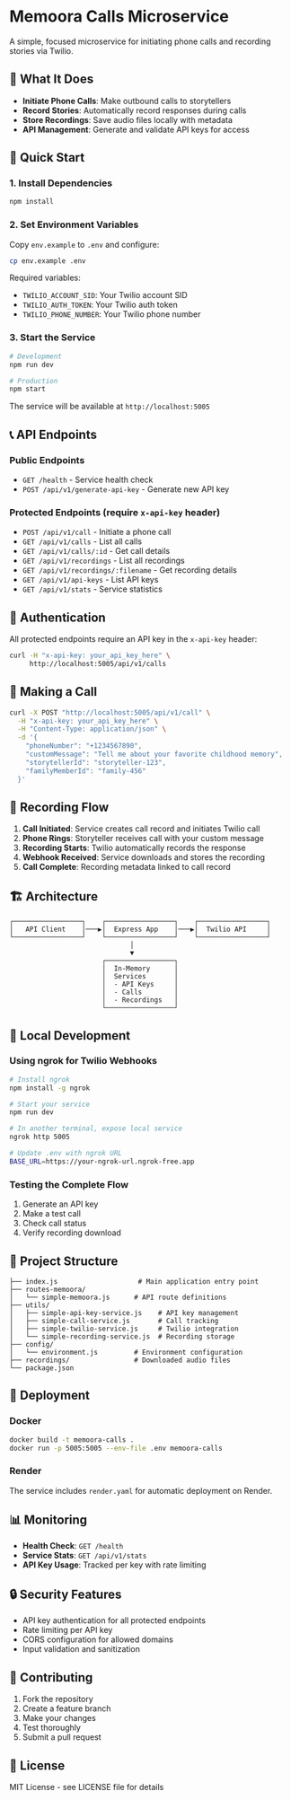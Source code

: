# Memoora Calls Microservice

A simple, focused microservice for initiating phone calls and recording stories via Twilio.

## 🎯 What It Does

- **Initiate Phone Calls**: Make outbound calls to storytellers
- **Record Stories**: Automatically record responses during calls
- **Store Recordings**: Save audio files locally with metadata
- **API Management**: Generate and validate API keys for access

## 🚀 Quick Start

### 1. Install Dependencies
```bash
npm install
```

### 2. Set Environment Variables
Copy `env.example` to `.env` and configure:
```bash
cp env.example .env
```

Required variables:
- `TWILIO_ACCOUNT_SID`: Your Twilio account SID
- `TWILIO_AUTH_TOKEN`: Your Twilio auth token  
- `TWILIO_PHONE_NUMBER`: Your Twilio phone number

### 3. Start the Service
```bash
# Development
npm run dev

# Production
npm start
```

The service will be available at `http://localhost:5005`

## 📞 API Endpoints

### Public Endpoints
- `GET /health` - Service health check
- `POST /api/v1/generate-api-key` - Generate new API key

### Protected Endpoints (require `x-api-key` header)
- `POST /api/v1/call` - Initiate a phone call
- `GET /api/v1/calls` - List all calls
- `GET /api/v1/calls/:id` - Get call details
- `GET /api/v1/recordings` - List all recordings
- `GET /api/v1/recordings/:filename` - Get recording details
- `GET /api/v1/api-keys` - List API keys
- `GET /api/v1/stats` - Service statistics

## 🔑 Authentication

All protected endpoints require an API key in the `x-api-key` header:

```bash
curl -H "x-api-key: your_api_key_here" \
     http://localhost:5005/api/v1/calls
```

## 📱 Making a Call

```bash
curl -X POST "http://localhost:5005/api/v1/call" \
  -H "x-api-key: your_api_key_here" \
  -H "Content-Type: application/json" \
  -d '{
    "phoneNumber": "+1234567890",
    "customMessage": "Tell me about your favorite childhood memory",
    "storytellerId": "storyteller-123",
    "familyMemberId": "family-456"
  }'
```

## 🎵 Recording Flow

1. **Call Initiated**: Service creates call record and initiates Twilio call
2. **Phone Rings**: Storyteller receives call with your custom message
3. **Recording Starts**: Twilio automatically records the response
4. **Webhook Received**: Service downloads and stores the recording
5. **Call Complete**: Recording metadata linked to call record

## 🏗️ Architecture

```
┌─────────────────┐    ┌─────────────────┐    ┌─────────────────┐
│   API Client    │───▶│  Express App    │───▶│  Twilio API     │
└─────────────────┘    └─────────────────┘    └─────────────────┘
                              │
                              ▼
                       ┌─────────────────┐
                       │  In-Memory      │
                       │  Services       │
                       │  - API Keys     │
                       │  - Calls        │
                       │  - Recordings   │
                       └─────────────────┘
```

## 🔧 Local Development

### Using ngrok for Twilio Webhooks
```bash
# Install ngrok
npm install -g ngrok

# Start your service
npm run dev

# In another terminal, expose local service
ngrok http 5005

# Update .env with ngrok URL
BASE_URL=https://your-ngrok-url.ngrok-free.app
```

### Testing the Complete Flow
1. Generate an API key
2. Make a test call
3. Check call status
4. Verify recording download

## 📁 Project Structure

```
├── index.js                    # Main application entry point
├── routes-memoora/
│   └── simple-memoora.js      # API route definitions
├── utils/
│   ├── simple-api-key-service.js    # API key management
│   ├── simple-call-service.js       # Call tracking
│   ├── simple-twilio-service.js     # Twilio integration
│   └── simple-recording-service.js  # Recording storage
├── config/
│   └── environment.js         # Environment configuration
├── recordings/                # Downloaded audio files
└── package.json
```

## 🚀 Deployment

### Docker
```bash
docker build -t memoora-calls .
docker run -p 5005:5005 --env-file .env memoora-calls
```

### Render
The service includes `render.yaml` for automatic deployment on Render.

## 📊 Monitoring

- **Health Check**: `GET /health`
- **Service Stats**: `GET /api/v1/stats`
- **API Key Usage**: Tracked per key with rate limiting

## 🔒 Security Features

- API key authentication for all protected endpoints
- Rate limiting per API key
- CORS configuration for allowed domains
- Input validation and sanitization

## 🤝 Contributing

1. Fork the repository
2. Create a feature branch
3. Make your changes
4. Test thoroughly
5. Submit a pull request

## 📄 License

MIT License - see LICENSE file for details
